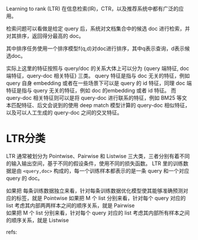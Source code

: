 Learning to rank (LTR) 在信息检索(IR)，CTR，以及推荐系统中都有广泛的应用。


检索问题可以看做是给定 query 后，系统对文档集合中的候选 doc 进行检索，并对其排序，返回得分最高的 doc。


其中排序任务使用一个排序模型f(q,d)对doc进行排序，其中q表示查询，d表示候选doc。

实际上这里的特征按照与 query/doc 的关系大体上可以分为 {query 端特征, doc 端特征，query-doc 相关特征} 三类。 query 特征是指与 doc 无关的特征，例如 query 自身 embedding 或者在一些场景下可以是 query 的 id 特征，同理 doc 端特征是指与 query 无关的特征，例如 doc 的embedding 或者 id 特征。 而 query-doc 相关特征则可以是将 query-doc 进行联系的特征，例如 BM25 等文本匹配特征、后文会说到的使用 deep match 模型计算的 query-doc 相似特征，以及可以人工生成的 query-doc 之间的交叉特征。

# LTR分类
LTR 通常被划分为 Pointwise、Pairwise 和 Listwise 三大类，三者分别有着不同的输入输出空间，基于不同的假设条件，使用不同的损失函数。
LTR 里的训练数据是由 `<query,doc>` 构成的，每一个训练样本都表示的是一条 query 和一个对应 query 的 doc。

如果把 每条训练数据独立来看，针对每条训练数据优化模型使其能够准确预测对应的标签，就是 Pointwise 
如果把 M 个 list 分别来看，针对每个 query 对应的 list 考虑其内部两两样本之间的顺序关系，就是 Pairwise  
如果把 M 个 list 分别来看，针对每个 query 对应的 list 考虑其内部所有样本之间的顺序关系，就是 Listwise





refs:
